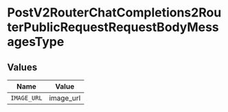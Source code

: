 # PostV2RouterChatCompletions2RouterPublicRequestRequestBodyMessagesType


## Values

| Name        | Value       |
| ----------- | ----------- |
| `IMAGE_URL` | image_url   |
